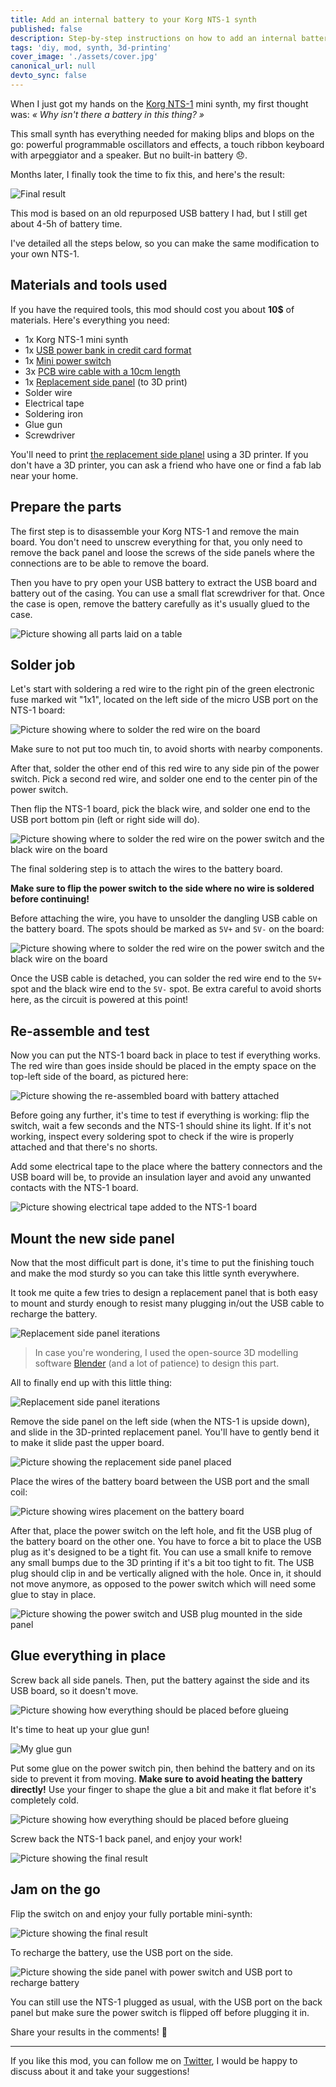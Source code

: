 ```yaml
---
title: Add an internal battery to your Korg NTS-1 synth
published: false
description: Step-by-step instructions on how to add an internal battery to your Korg NTS-1 synth.
tags: 'diy, mod, synth, 3d-printing'
cover_image: './assets/cover.jpg'
canonical_url: null
devto_sync: false
---
```


When I just got my hands on the [Korg NTS-1](https://www.korg.com/us/products/dj/nts_1/) mini synth, my first thought was: *« Why isn't there a battery in this thing? »*

This small synth has everything needed for making blips and blops on the go: powerful programmable oscillators and effects, a touch ribbon keyboard with arpeggiator and a speaker. But no built-in battery 😞.

Months later, I finally took the time to fix this, and here's the result:

![Final result](./assets/final-result.jpg)

This mod is based on an old repurposed USB battery I had, but I still get about 4-5h of battery time.

I've detailed all the steps below, so you can make the same modification to your own NTS-1.

## Materials and tools used

If you have the required tools, this mod should cost you about **10$** of materials. Here's everything you need:

- 1x Korg NTS-1 mini synth
- 1x [USB power bank in credit card format](https://fr.aliexpress.com/item/32809540226.html)
- 1x [Mini power switch](https://fr.aliexpress.com/item/4000938867866.html)
- 3x [PCB wire cable with a 10cm length](https://fr.aliexpress.com/item/32740871834.html)
- 1x [Replacement side panel](https://www.thingiverse.com/thing:4748960) (to 3D print)
- Solder wire
- Electrical tape
- Soldering iron
- Glue gun
- Screwdriver

You'll need to print [the replacement side planel](https://www.thingiverse.com/thing:4748960) using a 3D printer. If you don't have a 3D printer, you can ask a friend who have one or find a fab lab near your home.

## Prepare the parts

The first step is to disassemble your Korg NTS-1 and remove the main board. You don't need to unscrew everything for that, you only need to remove the back panel and loose the screws of the side panels where the connections are to be able to remove the board.

Then you have to pry open your USB battery to extract the USB board and battery out of the casing. You can use a small flat screwdriver for that. Once the case is open, remove the battery carefully as it's usually glued to the case.

![Picture showing all parts laid on a table](./assets/parts.jpg)

## Solder job

Let's start with soldering a red wire to the right pin of the green electronic fuse marked wit "1x1", located on the left side of the micro USB port on the NTS-1 board:

![Picture showing where to solder the red wire on the board](./assets/solder-plus.jpg)

Make sure to not put too much tin, to avoid shorts with nearby components.

After that, solder the other end of this red wire to any side pin of the power switch. Pick a second red wire, and solder one end to the center pin of the power switch.

Then flip the NTS-1 board, pick the black wire, and solder one end to the USB port bottom pin (left or right side will do).

![Picture showing where to solder the red wire on the power switch and the black wire on the board](./assets/solder-minus.jpg)

The final soldering step is to attach the wires to the battery board.

**Make sure to flip the power switch to the side where no wire is soldered before continuing!**

Before attaching the wire, you have to unsolder the dangling USB cable on the battery board. The spots should be marked as `5V+` and `5V-` on the board:

![Picture showing where to solder the red wire on the power switch and the black wire on the board](./assets/solder-usb.jpg)

Once the USB cable is detached, you can solder the red wire end to the `5V+` spot and the black wire end to the `5V-` spot. Be extra careful to avoid shorts here, as the circuit is powered at this point!

## Re-assemble and test

Now you can put the NTS-1 board back in place to test if everything works. The red wire than goes inside should be placed in the empty space on the top-left side of the board, as pictured here:

![Picture showing the re-assembled board with battery attached](./assets/solder-test.jpg)

Before going any further, it's time to test if everything is working: flip the switch, wait a few seconds and the NTS-1 should shine its light. If it's not working, inspect every soldering spot to check if the wire is properly attached and that there's no shorts.

Add some electrical tape to the place where the battery connectors and the USB board will be, to provide an insulation layer and avoid any unwanted contacts with the NTS-1 board.

![Picture showing electrical tape added to the NTS-1 board](./assets/tape.jpg)

## Mount the new side panel

Now that the most difficult part is done, it's time to put the finishing touch and make the mod sturdy so you can take this little synth everywhere.

It took me quite a few tries to design a replacement panel that is both easy to mount and sturdy enough to resist many plugging in/out the USB cable to recharge the battery.

![Replacement side panel iterations](./assets/side-panel-iterations.jpg)

> In case you're wondering, I used the open-source 3D modelling software [Blender](https://www.blender.org) (and a lot of patience) to design this part.

All to finally end up with this little thing:

![Replacement side panel iterations](./assets/side-panel.jpg)

Remove the side panel on the left side (when the NTS-1 is upside down), and slide in the 3D-printed replacement panel. You'll have to gently bend it to make it slide past the upper board.

![Picture showing the replacement side panel placed](./assets/place-side-plane.jpg)

Place the wires of the battery board between the USB port and the small coil:

![Picture showing wires placement on the battery board](./assets/wire-position.jpg)

After that, place the power switch on the left hole, and fit the USB plug of the battery board on the other one. You have to force a bit to place the USB plug as it's designed to be a tight fit. You can use a small knife to remove any small bumps due to the 3D printing if it's a bit too tight to fit. The USB plug should clip in and be vertically aligned with the hole. Once in, it should not move anymore, as opposed to the power switch which will need some glue to stay in place.

![Picture showing the power switch and USB plug mounted in the side panel](./assets/place-usb-switch.jpg)

## Glue everything in place

Screw back all side panels. Then, put the battery against the side and its USB board, so it doesn't move.

![Picture showing how everything should be placed before glueing](./assets/fit-inside.jpg)

It's time to heat up your glue gun!

![My glue gun](./assets/glue-gun.jpg)

Put some glue on the power switch pin, then behind the battery and on its side to prevent it from moving. **Make sure to avoid heating the battery directly!**
Use your finger to shape the glue a bit and make it flat before it's completely cold.

![Picture showing how everything should be placed before glueing](./assets/glue.jpg)

Screw back the NTS-1 back panel, and enjoy your work!

![Picture showing the final result](./assets/final-result.jpg)

## Jam on the go

Flip the switch on and enjoy your fully portable mini-synth:

![Picture showing the final result](./assets/final-play.jpg)

To recharge the battery, use the USB port on the side.

![Picture showing the side panel with power switch and USB port to recharge battery](./assets/side-final.jpg)

You can still use the NTS-1 plugged as usual, with the USB port on the back panel but make sure the power switch is flipped off before plugging it in.

Share your results in the comments! 🙂

---

If you like this mod, you can follow me on [Twitter](http://twitter.com/sinedied), I would be happy to discuss about it and take your suggestions!
